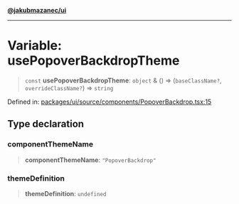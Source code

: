 [**@jakubmazanec/ui**](../README.md)

---

# Variable: usePopoverBackdropTheme

> `const` **usePopoverBackdropTheme**: `object` & () => (`baseClassName?`, `overrideClassName?`) =>
> `string`

Defined in:
[packages/ui/source/components/PopoverBackdrop.tsx:15](https://github.com/jakubmazanec/tools/blob/a1a5edf56256b0aa4e209cc73bc7a07f5d7fc236/packages/ui/source/components/PopoverBackdrop.tsx#L15)

## Type declaration

### componentThemeName

> **componentThemeName**: `"PopoverBackdrop"`

### themeDefinition

> **themeDefinition**: `undefined`
